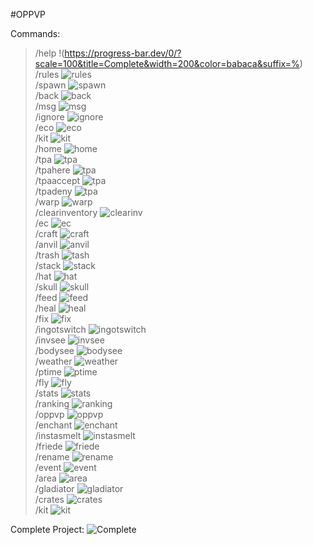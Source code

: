 #OPPVP




Commands:
> /help                !(https://progress-bar.dev/0/?scale=100&title=Complete&width=200&color=babaca&suffix=%)<br />
> /rules               ![rules](https://progress-bar.dev/0/?scale=100&title=Complete&width=200&color=babaca&suffix=%)<br />
> /spawn               ![spawn](https://progress-bar.dev/0/?scale=100&title=Complete&width=200&color=babaca&suffix=%)<br />
> /back                ![back](https://progress-bar.dev/0/?scale=100&title=Complete&width=200&color=babaca&suffix=%)<br />
> /msg                 ![msg](https://progress-bar.dev/0/?scale=100&title=Complete&width=200&color=babaca&suffix=%)<br />
> /ignore              ![ignore](https://progress-bar.dev/0/?scale=100&title=Complete&width=200&color=babaca&suffix=%)<br />
> /eco                 ![eco](https://progress-bar.dev/0/?scale=100&title=Complete&width=200&color=babaca&suffix=%)<br />
> /kit                 ![kit](https://progress-bar.dev/0/?scale=100&title=Complete&width=200&color=babaca&suffix=%)<br />
> /home                ![home](https://progress-bar.dev/0/?scale=100&title=Complete&width=200&color=babaca&suffix=%)<br />
> /tpa                 ![tpa](https://progress-bar.dev/0/?scale=100&title=Complete&width=200&color=babaca&suffix=%)<br />
> /tpahere             ![tpa](https://progress-bar.dev/0/?scale=100&title=Complete&width=200&color=babaca&suffix=%)<br />
> /tpaaccept           ![tpa](https://progress-bar.dev/0/?scale=100&title=Complete&width=200&color=babaca&suffix=%)<br />
> /tpadeny             ![tpa](https://progress-bar.dev/0/?scale=100&title=Complete&width=200&color=babaca&suffix=%)<br />
> /warp                ![warp](https://progress-bar.dev/0/?scale=100&title=Complete&width=200&color=babaca&suffix=%)<br />
> /clearinventory      ![clearinv](https://progress-bar.dev/0/?scale=100&title=Complete&width=200&color=babaca&suffix=%)<br />
> /ec                  ![ec](https://progress-bar.dev/0/?scale=100&title=Complete&width=200&color=babaca&suffix=%)<br />
> /craft               ![craft](https://progress-bar.dev/0/?scale=100&title=Complete&width=200&color=babaca&suffix=%)<br />
> /anvil               ![anvil](https://progress-bar.dev/0/?scale=100&title=Complete&width=200&color=babaca&suffix=%)<br />
> /trash               ![tash](https://progress-bar.dev/0/?scale=100&title=Complete&width=200&color=babaca&suffix=%)<br />
> /stack               ![stack](https://progress-bar.dev/0/?scale=100&title=Complete&width=200&color=babaca&suffix=%)<br />
> /hat                 ![hat](https://progress-bar.dev/0/?scale=100&title=Complete&width=200&color=babaca&suffix=%)<br />
> /skull               ![skull](https://progress-bar.dev/0/?scale=100&title=Complete&width=200&color=babaca&suffix=%)<br />
> /feed                ![feed](https://progress-bar.dev/0/?scale=100&title=Complete&width=200&color=babaca&suffix=%)<br />
> /heal                ![heal](https://progress-bar.dev/0/?scale=100&title=Complete&width=200&color=babaca&suffix=%)<br />
> /fix                 ![fix](https://progress-bar.dev/0/?scale=100&title=Complete&width=200&color=babaca&suffix=%)<br />
> /ingotswitch         ![ingotswitch](https://progress-bar.dev/0/?scale=100&title=Complete&width=200&color=babaca&suffix=%)<br />
> /invsee              ![invsee](https://progress-bar.dev/0/?scale=100&title=Complete&width=200&color=babaca&suffix=%)<br />
> /bodysee             ![bodysee](https://progress-bar.dev/0/?scale=100&title=Complete&width=200&color=babaca&suffix=%)<br />
> /weather             ![weather](https://progress-bar.dev/0/?scale=100&title=Complete&width=200&color=babaca&suffix=%)<br />
> /ptime               ![ptime](https://progress-bar.dev/0/?scale=100&title=Complete&width=200&color=babaca&suffix=%)<br />
> /fly                 ![fly](https://progress-bar.dev/0/?scale=100&title=Complete&width=200&color=babaca&suffix=%)<br />
> /stats               ![stats](https://progress-bar.dev/0/?scale=100&title=Complete&width=200&color=babaca&suffix=%)<br />
> /ranking             ![ranking](https://progress-bar.dev/0/?scale=100&title=Complete&width=200&color=babaca&suffix=%)<br />
> /oppvp               ![oppvp](https://progress-bar.dev/0/?scale=100&title=Complete&width=200&color=babaca&suffix=%)<br />
> /enchant             ![enchant](https://progress-bar.dev/0/?scale=100&title=Complete&width=200&color=babaca&suffix=%)<br />
> /instasmelt          ![instasmelt](https://progress-bar.dev/0/?scale=100&title=Complete&width=200&color=babaca&suffix=%)<br />
> /friede              ![friede](https://progress-bar.dev/0/?scale=100&title=Complete&width=200&color=babaca&suffix=%)<br />
> /rename              ![rename](https://progress-bar.dev/0/?scale=100&title=Complete&width=200&color=babaca&suffix=%)<br />
> /event               ![event](https://progress-bar.dev/0/?scale=100&title=Complete&width=200&color=babaca&suffix=%)<br />
> /area                ![area](https://progress-bar.dev/0/?scale=100&title=Complete&width=200&color=babaca&suffix=%)<br />
> /gladiator           ![gladiator](https://progress-bar.dev/0/?scale=100&title=Complete&width=200&color=babaca&suffix=%)<br />
> /crates              ![crates](https://progress-bar.dev/0/?scale=100&title=Complete&width=200&color=babaca&suffix=%)<br />
> /kit                 ![kit](https://progress-bar.dev/0/?scale=100&title=Complete&width=200&color=babaca&suffix=%)<br />




Complete Project: ![Complete](https://progress-bar.dev/0/?scale=100&title=Complete&width=200&color=babaca&suffix=%)
